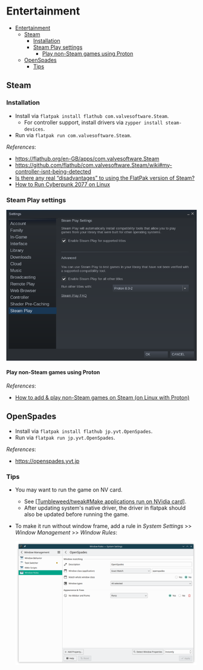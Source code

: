 # Entertainment

- [Entertainment](#entertainment)
  - [Steam](#steam)
    - [Installation](#installation)
    - [Steam Play settings](#steam-play-settings)
      - [Play non-Steam games using Proton](#play-non-steam-games-using-proton)
  - [OpenSpades](#openspades)
    - [Tips](#tips)

## Steam

### Installation

- Install via `flatpak install flathub com.valvesoftware.Steam`.
  - For controller support, install drivers via `zypper install steam-devices`.
- Run via `flatpak run com.valvesoftware.Steam`.

*References*:

- https://flathub.org/en-GB/apps/com.valvesoftware.Steam
- https://github.com/flathub/com.valvesoftware.Steam/wiki#my-controller-isnt-being-detected
- [Is there any real “disadvantages” to using the FlatPak version of Steam? ](https://www.reddit.com/r/linux_gaming/comments/rp2ss9/is_there_any_real_disadvantages_to_using_the/)
- [How to Run Cyberpunk 2077 on Linux](https://segmentnext.com/cyberpunk-2077-linux/)

### Steam Play settings

![Steam Play settings](attachments/steam_play_settings.png)

#### Play non-Steam games using Proton

*References*:

- [How to add & play non-Steam games on Steam (on Linux with Proton)](https://www.youtube.com/watch?v=ZXPsIRGZizw)

## OpenSpades

- Install via `flatpak install flathub jp.yvt.OpenSpades`.
- Run via `flatpak run jp.yvt.OpenSpades`.

*References*:

- https://openspades.yvt.jp

### Tips

- You may want to run the game on NV card.
  - See [[Tumbleweed/tweak#Make applications run on NVidia card]].
  - After updating system's native driver, the driver in flatpak should also be updated before running the game.
- To make it run without window frame, add a rule in *System Settings* >> *Window Management* >> *Window Rules*:

  ![OpenSpades rule](attachments/openspades_rule.png)

[//begin]: # "Autogenerated link references for markdown compatibility"
[Tumbleweed/tweak#Make applications run on NVidia card]: ../openSUSE/Tumbleweed/tweak.md "Tweak openSUSE Tumbleweed on ThinkPad P1 Gen2"
[//end]: # "Autogenerated link references"
